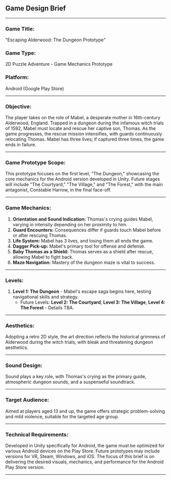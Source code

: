 ## Game Design Brief

---

### Game Title: 
"Escaping Alderwood: The Dungeon Prototype"

### Game Type: 
2D Puzzle Adventure - Game Mechanics Prototype

### Platform: 
Android (Google Play Store)

---

### Objective:

The player takes on the role of Mabel, a desperate mother in 16th-century Alderwood, England. Trapped in a dungeon during the infamous witch trials of 1592, Mabel must locate and rescue her captive son, Thomas. As the game progresses, the rescue mission intensifies, with guards continuously relocating Thomas. Mabel has three lives; if captured three times, the game ends in failure.

---

### Game Prototype Scope:

This prototype focuses on the first level, "The Dungeon," showcasing the core mechanics for the Android version developed in Unity. Future stages will include "The Courtyard," "The Village," and "The Forest," with the main antagonist, Constable Harrow, in the final face-off.

---

### Game Mechanics:

1. **Orientation and Sound Indication:** Thomas's crying guides Mabel, varying in intensity depending on her proximity to him.
2. **Guard Encounters:** Consequences differ if guards touch Mabel before or after rescuing Thomas.
3. **Life System:** Mabel has 3 lives, and losing them all ends the game.
4. **Dagger Pick-up:** Mabel's primary tool for offense and defense.
5. **Baby Thomas as a Shield:** Thomas serves as a shield after rescue, allowing Mabel to fight back.
6. **Maze Navigation:** Mastery of the dungeon maze is vital to success.

---

### Levels:

1. **Level 1: The Dungeon** - Mabel's escape saga begins here, testing navigational skills and strategy.
   * Future Levels: **Level 2: The Courtyard**, **Level 3: The Village**, **Level 4: The Forest** - Details TBA.

---

### Aesthetics:

Adopting a retro 2D style, the art direction reflects the historical grimness of Alderwood during the witch trials, with bleak and threatening dungeon aesthetics.

---

### Sound Design:

Sound plays a key role, with Thomas's crying as the primary guide, atmospheric dungeon sounds, and a suspenseful soundtrack.

---

### Target Audience:

Aimed at players aged 13 and up, the game offers strategic problem-solving and mild violence, suitable for the targeted age group.

---

### Technical Requirements:

Developed in Unity specifically for Android, the game must be optimized for various Android devices on the Play Store. Future prototypes may include versions for VR, Steam, Windows, and iOS. The focus of this brief is on delivering the desired visuals, mechanics, and performance for the Android Play Store version.

---